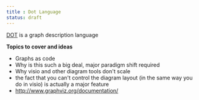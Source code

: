 ```yaml
---
title : Dot Language
status: draft
---
```


[DOT](https://en.wikipedia.org/wiki/DOT_(graph_description_language)) is a graph description language

**Topics to cover and ideas**

 - Graphs as code
 - Why is this such a big deal, major paradigm shift required
 - Why visio and other diagram tools don't scale
 - the fact that you can't control the diagram layout (in the same way you do in visio) is actually a major feature
 - http://www.graphviz.org/documentation/ 
